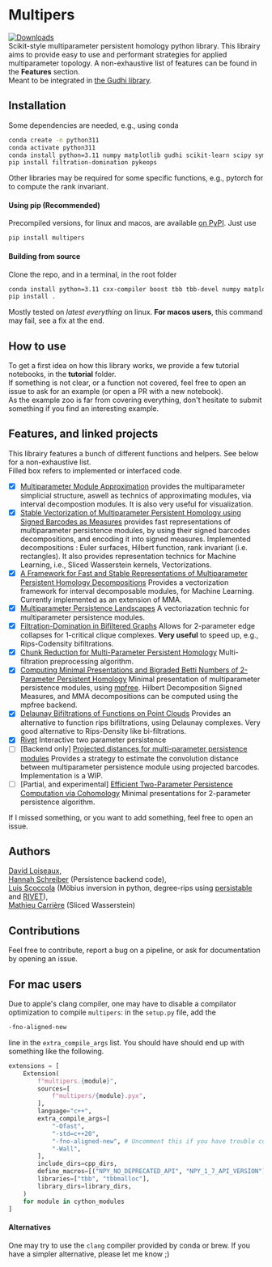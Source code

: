 # Multipers
[![Downloads](https://static.pepy.tech/badge/multipers)](https://pepy.tech/project/multipers)
<br>
Scikit-style multiparameter persistent homology python library. 
This librairy aims to provide easy to use and performant strategies for applied multiparameter topology.
A non-exhaustive list of features can be found in the **Features** section.
<br> Meant to be integrated in [the Gudhi library](https://gudhi.inria.fr/).


## Installation
Some dependencies are needed, e.g., using conda
```sh
conda create -n python311
conda activate python311
conda install python=3.11 numpy matplotlib gudhi scikit-learn scipy sympy tqdm shapely -c conda-forge
pip install filtration-domination pykeops
```
Other libraries may be required for some specific functions, e.g., pytorch for to compute the rank invariant.

#### Using pip (Recommended)
Precompiled versions, for linux and macos, are available [on PyPI](https://pypi.org/project/multipers/). Just use 
```sh
pip install multipers
```
#### Building from source
Clone the repo, and in a terminal, in the root folder
```sh
conda install python=3.11 cxx-compiler boost tbb tbb-devel numpy matplotlib gudhi scikit-learn cython sympy tqdm cycler typing shapely -c conda-forge
pip install .
```
Mostly tested on *latest everything* on linux. **For macos users**, this command may fail, see a fix at the end.

## How to use
To get a first idea on how this library works, we provide a few tutorial notebooks, in the **tutorial** folder.
<br>
If something is not clear, or a function not covered, feel free to open an issue to ask for an example (or open a PR with a new notebook).
<br>
As the example zoo is far from covering everything, don't hesitate to submit something if you find an interesting example.


## Features, and linked projects
This librairy features a bunch of different functions and helpers. See below for a non-exhaustive list.
<br>Filled box refers to implemented or interfaced code.
 - [x] [Multiparameter Module Approximation](https://arxiv.org/abs/2206.02026) provides the multiparameter simplicial structure, aswell as technics of approximating modules, via interval decompostion modules. It is also very useful for visualization.
 - [x] [Stable Vectorization of Multiparameter Persistent Homology using Signed Barcodes as Measures](https://arxiv.org/abs/2306.03801) provides fast representations of multiparameter persistence modules, by using their signed barcodes decompositions, and encoding it into signed measures. Implemented decompositions : Euler surfaces, Hilbert function, rank invariant (i.e. rectangles). It also provides representation technics for Machine Learning, i.e., Sliced Wasserstein kernels, Vectorizations.
 - [x] [A Framework for Fast and Stable Representations of Multiparameter Persistent Homology Decompositions](https://arxiv.org/abs/2306.11170) Provides a vectorization framework for interval decomposable modules, for Machine Learning. Currently implemented as an extension of MMA.
 - [x] [Multiparameter Persistence Landscapes](https://jmlr.org/papers/v21/19-054.html) A vectoriazation technic for multiparameter persistence modules.
 - [x] [Filtration-Domination in Bifiltered Graphs](https://doi.org/10.1137/1.9781611977561.ch3) Allows for 2-parameter edge collapses for 1-critical clique complexes. **Very useful** to speed up, e.g., Rips-Codensity bifiltrations.
 - [x] [Chunk Reduction for Multi-Parameter Persistent Homology](https://doi.org/10.4230/LIPIcs.SoCG.2019.37) Multi-filtration preprocessing algorithm.
 - [x] [Computing Minimal Presentations and Bigraded Betti Numbers of 2-Parameter Persistent Homology](https://arxiv.org/abs/1902.05708) Minimal presentation of multiparameter persistence modules, using [mpfree](https://bitbucket.org/mkerber/mpfree/src/master/). Hilbert Decomposition Signed Measures, and MMA decompositions can be computed using the mpfree backend.
 - [x] [Delaunay Bifiltrations of Functions on Point Clouds](https://arxiv.org/abs/2310.15902) Provides an alternative to function rips bifiltrations, using Delaunay complexes. Very good alternative to Rips-Density like bi-filtrations.
 - [x] [Rivet](https://github.com/rivetTDA/rivet) Interactive two parameter persistence
 - [ ] [Backend only] [Projected distances for multi-parameter persistence modules](https://arxiv.org/abs/2206.08818) Provides a strategy to estimate the convolution distance between multiparameter persistence module using projected barcodes. Implementation is a WIP.
 - [ ] [Partial, and experimental] [Efficient Two-Parameter Persistence Computation via Cohomology](https://doi.org/10.4230/LIPIcs.SoCG.2023.15) Minimal presentations for 2-parameter persistence algorithm.

If I missed something, or you want to add something, feel free to open an issue.

## Authors
[David Loiseaux](https://www-sop.inria.fr/members/David.Loiseaux/index.html),<br>
[Hannah Schreiber](https://github.com/hschreiber) (Persistence backend code),<br>
[Luis Scoccola](https://luisscoccola.com/) 
(Möbius inversion in python, degree-rips using [persistable](https://github.com/LuisScoccola/persistable) and [RIVET](https://github.com/rivetTDA/rivet/)),<br>
[Mathieu Carrière](https://www-sop.inria.fr/members/Mathieu.Carriere/) (Sliced Wasserstein)<br>

## Contributions

Feel free to contribute, report a bug on a pipeline, or ask for documentation by opening an issue.<br>


## For mac users 
Due to apple's clang compiler, one may have to disable a compilator optimization to compile `multipers`: in the `setup.py` file, add the 
```bash
-fno-aligned-new
```
line in the `extra_compile_args` list. You should have should end up with something like the following.
```python
extensions = [
    Extension(
        f"multipers.{module}",
        sources=[
            f"multipers/{module}.pyx",
        ],
        language="c++",
        extra_compile_args=[
            "-Ofast",
            "-std=c++20",
            "-fno-aligned-new", # Uncomment this if you have trouble compiling on macos.
            "-Wall",
        ],
        include_dirs=cpp_dirs,
        define_macros=[("NPY_NO_DEPRECATED_API", "NPY_1_7_API_VERSION")],
        libraries=["tbb", "tbbmalloc"],
        library_dirs=library_dirs,
    )
    for module in cython_modules
]
```
#### Alternatives
One may try to use the `clang` compiler provided by conda or brew. If you have a simpler alternative, please let me know ;)
